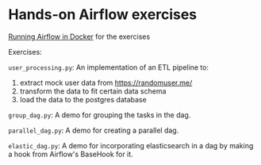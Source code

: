 # Hands-on Airflow exercises

[Running Airflow in Docker](https://airflow.apache.org/docs/apache-airflow/stable/howto/docker-compose/index.html) for the exercises

Exercises:

`user_processing.py`: An implementation of an ETL pipeline to:

1. extract mock user data from https://randomuser.me/
2. transform the data to fit certain data schema
3. load the data to the postgres database

`group_dag.py`: A demo for grouping the tasks in the dag.

`parallel_dag.py`: A demo for creating a parallel dag.

`elastic_dag.py`: A demo for incorporating elasticsearch in a dag by making a hook from Airflow's BaseHook for it.
